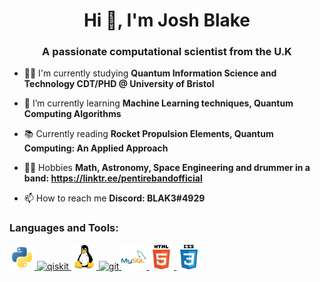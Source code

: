 <h1 align="center">Hi 👋, I'm Josh Blake</h1>
<h3 align="center">A passionate computational scientist from the U.K</h3>

- 👨‍🎓 I'm currently studying **Quantum Information Science and Technology CDT/PHD @ University of Bristol**

- 🌱 I’m currently learning **Machine Learning techniques, Quantum Computing Algorithms**

- 📚 Currently reading **Rocket Propulsion Elements, Quantum Computing: An Applied Approach**

- 🧗‍♂️ Hobbies **Math, Astronomy, Space Engineering and drummer in a band: https://linktr.ee/pentirebandofficial**

- 📫 How to reach me **Discord: BLAK3#4929**


<h3 align="left">Languages and Tools:</h3>
<p align="left"> <a href="https://www.python.org" target="_blank"> <img src="https://raw.githubusercontent.com/devicons/devicon/master/icons/python/python-original.svg" alt="python" width="40" height="40"/> </a> <a href="https://qiskit.org/" target="_blank"> <img src="https://raw.githubusercontent.com/devicons/devicon/master/icons/qiskit/qiskit-original.svg" alt="qiskit" width="40" height="40"/> </a> <a href="https://www.linux.org/" target="_blank"> <img src="https://raw.githubusercontent.com/devicons/devicon/master/icons/linux/linux-original.svg" alt="linux" width="40" height="40"/> </a> <a href="https://git-scm.com/" target="_blank"> <img src="https://www.vectorlogo.zone/logos/git-scm/git-scm-icon.svg" alt="git" width="40" height="40"/> </a> <a href="https://www.mysql.com/" target="_blank"> <img src="https://raw.githubusercontent.com/devicons/devicon/master/icons/mysql/mysql-original-wordmark.svg" alt="mysql" width="40" height="40"/> </a> <a href="https://www.w3.org/html/" target="_blank"> <img src="https://raw.githubusercontent.com/devicons/devicon/master/icons/html5/html5-original-wordmark.svg" alt="html5" width="40" height="40"/> </a> <a href="https://www.w3schools.com/css/" target="_blank"> <img src="https://raw.githubusercontent.com/devicons/devicon/master/icons/css3/css3-original-wordmark.svg" alt="css3" width="40" height="40"/> </a>     </p>
